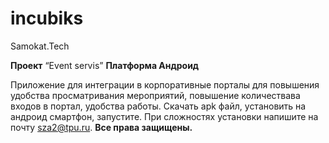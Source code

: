 # incubiks
Samokat.Tech

**Проект** “Event servis”
**Платформа Андроид**
    
Приложение для интеграции в корпоративные порталы для повышения удобства просматривания мероприятий, повышение количествава входов в портал, удобства работы.
Скачать apk файл, установить на андроид смартфон, запустите. При сложностях установки напишите на почту sza2@tpu.ru.
**Все права защищены.**
